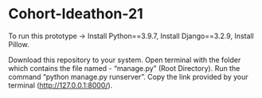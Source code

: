 # Cohort-Ideathon-21

To run this prototype →
Install Python==3.9.7,
Install Django==3.2.9,
Install Pillow.

Download this repository to your system.
Open terminal with the folder which contains the file named - “manage.py” (Root Directory).
Run the command “python manage.py runserver”.
Copy the link provided by your terminal (http://127.0.0.1:8000/).
